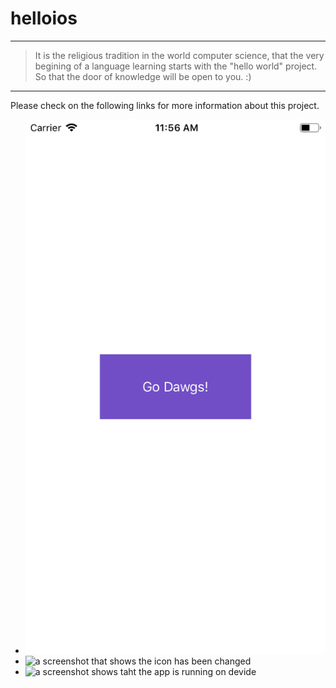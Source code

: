 # helloios
***
> It is the religious tradition in the world computer science, that the very begining of a language learning starts with the "hello world" project. So that the door of knowledge will be open to you. :)

***
Please check on the following links for more information about this project.
* ![a screenshot of the single-page app](screenshots/simulator.png)
* ![a screenshot that shows the icon has been changed](screenshot/icon.png)
* ![a screenshot shows taht the app is running on devide](screenshot/device.png)
